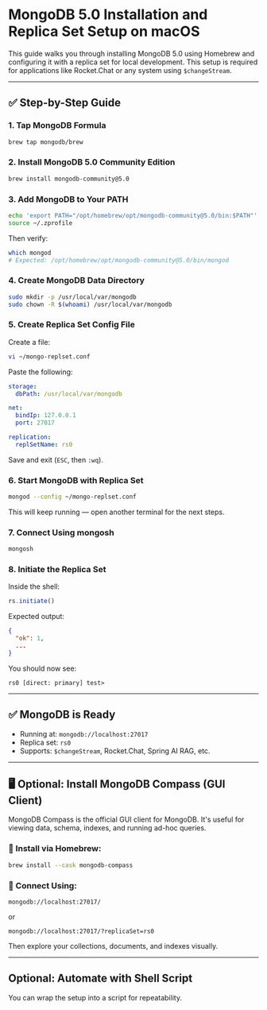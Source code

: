 # MongoDB 5.0 Installation and Replica Set Setup on macOS

This guide walks you through installing MongoDB 5.0 using Homebrew and configuring it with a replica set for local development. This setup is required for applications like Rocket.Chat or any system using `$changeStream`.

---

## ✅ Step-by-Step Guide

### 1. Tap MongoDB Formula

```bash
brew tap mongodb/brew
```

### 2. Install MongoDB 5.0 Community Edition

```bash
brew install mongodb-community@5.0
```

### 3. Add MongoDB to Your PATH

```bash
echo 'export PATH="/opt/homebrew/opt/mongodb-community@5.0/bin:$PATH"' >> ~/.zprofile
source ~/.zprofile
```

Then verify:

```bash
which mongod
# Expected: /opt/homebrew/opt/mongodb-community@5.0/bin/mongod
```

### 4. Create MongoDB Data Directory

```bash
sudo mkdir -p /usr/local/var/mongodb
sudo chown -R $(whoami) /usr/local/var/mongodb
```

### 5. Create Replica Set Config File

Create a file:

```bash
vi ~/mongo-replset.conf
```

Paste the following:

```yaml
storage:
  dbPath: /usr/local/var/mongodb

net:
  bindIp: 127.0.0.1
  port: 27017

replication:
  replSetName: rs0
```

Save and exit (`ESC`, then `:wq`).

### 6. Start MongoDB with Replica Set

```bash
mongod --config ~/mongo-replset.conf
```

This will keep running — open another terminal for the next steps.

### 7. Connect Using mongosh

```bash
mongosh
```

### 8. Initiate the Replica Set

Inside the shell:

```javascript
rs.initiate()
```

Expected output:

```json
{
  "ok": 1,
  ...
}
```

You should now see:

```
rs0 [direct: primary] test>
```

---

## ✅ MongoDB is Ready

* Running at: `mongodb://localhost:27017`
* Replica set: `rs0`
* Supports: `$changeStream`, Rocket.Chat, Spring AI RAG, etc.

---

## 🖥️ Optional: Install MongoDB Compass (GUI Client)

MongoDB Compass is the official GUI client for MongoDB. It's useful for viewing data, schema, indexes, and running ad-hoc queries.

### 🔧 Install via Homebrew:

```bash
brew install --cask mongodb-compass
```

### 🧩 Connect Using:

```
mongodb://localhost:27017/
```
or

```
mongodb://localhost:27017/?replicaSet=rs0
```

Then explore your collections, documents, and indexes visually.

---

## Optional: Automate with Shell Script

You can wrap the setup into a script for repeatability. 
